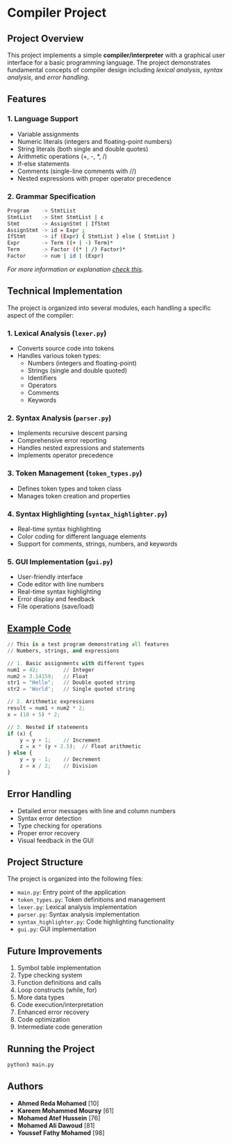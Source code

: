 # Compiler Project

## Project Overview

This project implements a simple **compiler/interpreter** with a graphical user interface for a basic programming language. The project demonstrates fundamental concepts of compiler design including _lexical analysis_, _syntax analysis_, and _error handling_.

## Features

### 1. Language Support

- Variable assignments
- Numeric literals (integers and floating-point numbers)
- String literals (both single and double quotes)
- Arithmetic operations (+, -, \*, /)
- If-else statements
- Comments (single-line comments with //)
- Nested expressions with proper operator precedence

### 2. Grammar Specification

```bash
Program    -> StmtList
StmtList   -> Stmt StmtList | ε
Stmt       -> AssignStmt | IfStmt
AssignStmt -> id = Expr ;
IfStmt     -> if (Expr) { StmtList } else { StmtList }
Expr       -> Term ((+ | -) Term)*
Term       -> Factor ((* | /) Factor)*
Factor     -> num | id | (Expr)
```

_For more information or explanation [check this](./grammar_rules.md)._

## Technical Implementation

The project is organized into several modules, each handling a specific aspect of the compiler:

### 1. Lexical Analysis (`lexer.py`)

- Converts source code into tokens
- Handles various token types:
  - Numbers (integers and floating-point)
  - Strings (single and double quoted)
  - Identifiers
  - Operators
  - Comments
  - Keywords

### 2. Syntax Analysis (`parser.py`)

- Implements recursive descent parsing
- Comprehensive error reporting
- Handles nested expressions and statements
- Implements operator precedence

### 3. Token Management (`token_types.py`)

- Defines token types and token class
- Manages token creation and properties

### 4. Syntax Highlighting (`syntax_highlighter.py`)

- Real-time syntax highlighting
- Color coding for different language elements
- Support for comments, strings, numbers, and keywords

### 5. GUI Implementation (`gui.py`)

- User-friendly interface
- Code editor with line numbers
- Real-time syntax highlighting
- Error display and feedback
- File operations (save/load)

## [Example Code](./example.txt)

```python
// This is a test program demonstrating all features
// Numbers, strings, and expressions

// 1. Basic assignments with different types
num1 = 42;        // Integer
num2 = 3.14159;   // Float
str1 = "Hello";   // Double quoted string
str2 = 'World';   // Single quoted string

// 2. Arithmetic expressions
result = num1 + num2 * 2;
x = (10 + 5) * 2;

// 3. Nested if statements
if (x) {
    y = y + 1;    // Increment
    z = x * (y + 2.5);  // Float arithmetic
} else {
    y = y - 1;    // Decrement
    z = x / 2;    // Division
}
```

## Error Handling

- Detailed error messages with line and column numbers
- Syntax error detection
- Type checking for operations
- Proper error recovery
- Visual feedback in the GUI

## Project Structure

The project is organized into the following files:

- `main.py`: Entry point of the application
- `token_types.py`: Token definitions and management
- `lexer.py`: Lexical analysis implementation
- `parser.py`: Syntax analysis implementation
- `syntax_highlighter.py`: Code highlighting functionality
- `gui.py`: GUI implementation

## Future Improvements

1. Symbol table implementation
2. Type checking system
3. Function definitions and calls
4. Loop constructs (while, for)
5. More data types
6. Code execution/interpretation
7. Enhanced error recovery
8. Code optimization
9. Intermediate code generation

## Running the Project

```bash
python3 main.py
```

## Authors

- **Ahmed Reda Mohamed** [10]
- **Kareem Mohammed Moursy** [61]
- **Mohamed Atef Hussein** [76]
- **Mohamed Ali Dawoud** [81]
- **Youssef Fathy Mohamed** [98]
